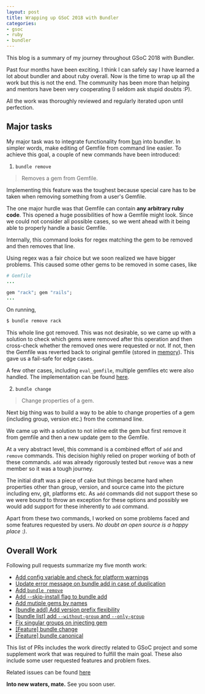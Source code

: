 ```yaml
---
layout: post
title: Wrapping up GSoC 2018 with Bundler
categories:
- gsoc
- ruby
- bundler
---
```


This blog is a summary of my journey throughout GSoC 2018 with Bundler.

Past four months have been exciting. I think I can safely say I have learned a lot about bundler and about ruby overall. Now is the time to wrap up all the work but this is not the end. The community has been more than helping and mentors have been very cooperating (I seldom ask stupid doubts :P).

All the work was thoroughly reviewed and regularly iterated upon until perfection.

## Major tasks

My major task was to integrate functionality from [bun](https://github.com/shime/bun) into bundler. In simpler words, make editing of Gemfile from command line easier. To achieve this goal, a couple of new commands have been introduced:

1. `bundle remove`

> Removes a gem from Gemfile.

Implementing this feature was the toughest because special care has to be taken when removing something from a user's Gemfile.

The one major hurdle was that Gemfile can contain **any arbitrary ruby code**. This opened a huge possibilities of how a Gemfile might look. Since we could not consider all possible cases, so we went ahead with it being able to properly handle a basic Gemfile.

Internally, this command looks for regex matching the gem to be removed and then removes that line.

Using regex was a fair choice but we soon realized we have bigger problems. This caused some other gems to be removed in some cases, like

```ruby
# Gemfile
...

gem "rack"; gem "rails";
...
```
On running,
```bash
$ bundle remove rack
```
This whole line got removed. This was not desirable, so we came up with a solution to check which gems were removed after this operation and then cross-check whether the removed ones were requested or not. If not, then the Gemfile was reverted back to original gemfile (stored in [memory](https://github.com/bundler/bundler/blob/5dcfc318f2f58d81875880533a65c8b58cda5622/lib/bundler/injector.rb#L129)). This gave us a fail-safe for edge cases.

A few other cases, including `eval_gemfile`, multiple gemfiles etc were also handled. The implementation can be found [here](https://github.com/bundler/bundler/blob/5dcfc318f2f58d81875880533a65c8b58cda5622/lib/bundler/injector.rb).

2. `bundle change`

> Change properties of a gem.

Next big thing was to build a way to be able to change properties of a gem (including group, version etc.) from the command line.

We came up with a solution to not inline edit the gem but first remove it from gemfile and then a new update gem to the Gemfile.

At a very abstract level, this command is a combined effort of `add` and `remove` commands. This decision highly relied on proper working of both of these commands. `add` was already rigorously tested but `remove` was a new member so it was a tough journey.

The initial draft was a piece of cake but things became hard when properties other than group, version, and source came into the picture including env, git, platforms etc. As `add` commands did not support these so we were bound to throw an exception for these options and possibly we would add support for these inherently to `add` command.

Apart from these two commands, I worked on some problems faced and some features requested by users. *No doubt an open source is a happy place :)*.

## Overall Work

Following pull requests summarize my five month work:

- [Add config variable and check for platform warnings](https://github.com/bundler/bundler/pull/6309)
- [Update error message on bundle add in case of duplication](https://github.com/bundler/bundler/pull/6447)
- [Add `bundle remove`](https://github.com/bundler/bundler/pull/6513)
- [Add --skip-install flag to bundle add](https://github.com/bundler/bundler/pull/6517)
- [Add mutiple gems by names](https://github.com/bundler/bundler/pull/6547)
- [[bundle add] Add version prefix flexibility](https://github.com/bundler/bundler/pull/6556)
- [[bundle list] add `--without-group` and `--only-group`](https://github.com/bundler/bundler/pull/6572)
- [Fix singular groups on injecting gem](https://github.com/bundler/bundler/pull/6627)
- [[Feature] bundle change](https://github.com/bundler/bundler/pull/6597)
- [[Feature] bundle canonical](https://github.com/bundler/bundler/pull/6623)


This list of PRs includes the work directly related to GSoC project and some supplement work that was required to fulfill the main goal. These also include some user requested features and problem fixes.

Related issues can be found [here](https://github.com/bundler/bundler/issues/created_by/agrim123)

**Into new waters, mate.** See you soon user.
